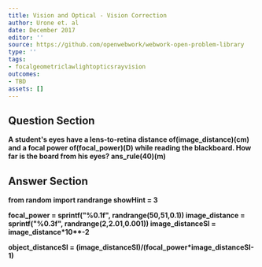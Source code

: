 ```yaml
---
title: Vision and Optical - Vision Correction
author: Urone et. al
date: December 2017
editor: ''
source: https://github.com/openwebwork/webwork-open-problem-library
type: ''
tags:
- focalgeometriclawlightopticsrayvision
outcomes:
- TBD
assets: []
---
```


## Question Section 

<b>
A student's eyes have a lens-to-retina distance of(image_distance)(cm) and a focal power of(focal_power)(D) while reading the blackboard. How far is the board from his eyes? 
ans_rule(40)(m)


## Answer Section

from random import randrange
showHint = 3

focal_power = sprintf("%0.1f", randrange(50,51,0.1))
image_distance = sprintf("%0.3f", randrange(2,2.01,0.001))
image_distanceSI = image_distance*10**-2

object_distanceSI = (image_distanceSI)/(focal_power*image_distanceSI-1)